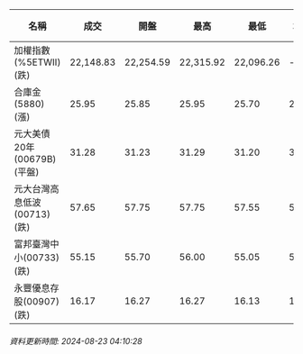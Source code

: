 | 名稱 | 成交 | 開盤 | 最高 | 最低 | 均價 | 成交金額(億) | 昨收 | 漲跌幅 | 漲跌 | 總量 | 昨量 | 振幅 |
| -------- | -------- | -------- | -------- |-------- | -------- | -------- |-------- |-------- |-------- | -------- | -------- |-------- |
|加權指數(%5ETWII) (跌)|22,148.83|22,254.59|22,315.92|22,096.26|-|2,899.60|22,237.89|0.40%|89.06|6,415,119|0|0.99%|
|合庫金(5880) (漲)|25.95|25.85|25.95|25.70|25.84|1.74|25.85|0.39%|0.10|6,737|7,357|0.97%|
|元大美債20年(00679B) (平盤)|31.28|31.23|31.29|31.20|31.27|14.14|31.28|0.00%|0.00|45,239|124,745|0.29%|
|元大台灣高息低波(00713) (跌)|57.65|57.75|57.75|57.55|57.64|3.49|57.75|0.17%|0.10|6,058|8,718|0.35%|
|富邦臺灣中小(00733) (跌)|55.15|55.70|56.00|55.05|55.39|0.407|55.55|0.72%|0.40|734|659|1.71%|
|永豐優息存股(00907) (跌)|16.17|16.27|16.27|16.13|16.17|2.63|16.22|0.31%|0.05|16,297|10,119|0.86%|
###### 資料更新時間: 2024-08-23 04:10:28